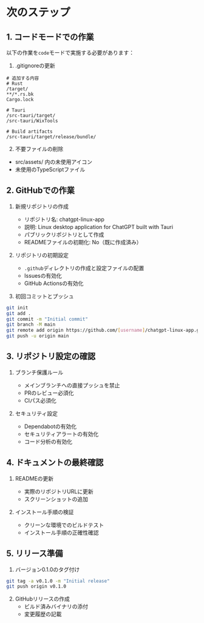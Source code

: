 # 次のステップ

## 1. コードモードでの作業
以下の作業を`code`モードで実施する必要があります：

1. .gitignoreの更新
```
# 追加する内容
# Rust
/target/
**/*.rs.bk
Cargo.lock

# Tauri
/src-tauri/target/
/src-tauri/WixTools

# Build artifacts
/src-tauri/target/release/bundle/
```

2. 不要ファイルの削除
- src/assets/ 内の未使用アイコン
- 未使用のTypeScriptファイル

## 2. GitHubでの作業

1. 新規リポジトリの作成
   - リポジトリ名: chatgpt-linux-app
   - 説明: Linux desktop application for ChatGPT built with Tauri
   - パブリックリポジトリとして作成
   - READMEファイルの初期化: No（既に作成済み）

2. リポジトリの初期設定
   - `.github`ディレクトリの作成と設定ファイルの配置
   - Issuesの有効化
   - GitHub Actionsの有効化

3. 初回コミットとプッシュ
```bash
git init
git add .
git commit -m "Initial commit"
git branch -M main
git remote add origin https://github.com/[username]/chatgpt-linux-app.git
git push -u origin main
```

## 3. リポジトリ設定の確認

1. ブランチ保護ルール
   - メインブランチへの直接プッシュを禁止
   - PRのレビュー必須化
   - CIパス必須化

2. セキュリティ設定
   - Dependabotの有効化
   - セキュリティアラートの有効化
   - コード分析の有効化

## 4. ドキュメントの最終確認

1. READMEの更新
   - 実際のリポジトリURLに更新
   - スクリーンショットの追加

2. インストール手順の検証
   - クリーンな環境でのビルドテスト
   - インストール手順の正確性確認

## 5. リリース準備

1. バージョン0.1.0のタグ付け
```bash
git tag -a v0.1.0 -m "Initial release"
git push origin v0.1.0
```

2. GitHubリリースの作成
   - ビルド済みバイナリの添付
   - 変更履歴の記載